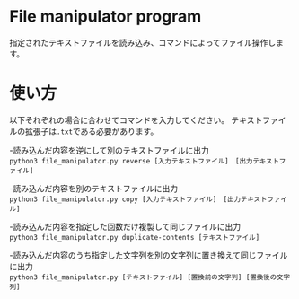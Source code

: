 # File manipulator program
指定されたテキストファイルを読み込み、コマンドによってファイル操作します。

# 使い方
以下それぞれの場合に合わせてコマンドを入力してください。
テキストファイルの拡張子は`.txt`である必要があります。

-読み込んだ内容を逆にして別のテキストファイルに出力  
`python3 file_manipulator.py reverse [入力テキストファイル]　[出力テキストファイル]`

-読み込んだ内容を別のテキストファイルに出力  
`python3 file_manipulator.py copy [入力テキストファイル]　[出力テキストファイル]`

-読み込んだ内容を指定した回数だけ複製して同じファイルに出力  
`python3 file_manipulator.py duplicate-contents [テキストファイル]`

-読み込んだ内容のうち指定した文字列を別の文字列に置き換えて同じファイルに出力  
`python3 file_manipulator.py [テキストファイル] [置換前の文字列] [置換後の文字列]`
